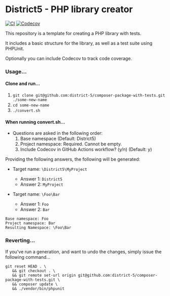District5 - PHP library creator
====

[![CI](https://github.com/district-5/composer-package-with-tests/actions/workflows/ci.yml/badge.svg?branch=master)](https://github.com/district-5/composer-package-with-tests/actions)
[![Codecov](https://codecov.io/gh/district-5/composer-package-with-tests/branch/master/graph/badge.svg)](https://codecov.io/gh/district-5/composer-package-with-tests)

This repository is a template for creating a PHP library with tests.

It includes a basic structure for the library, as well as a test suite using PHPUnit.

Optionally you can include Codecov to track code coverage.

### Usage...

#### Clone and run...

1. `git clone git@github.com:district-5/composer-package-with-tests.git ./some-new-name`
2. `cd some-new-name`
3. `./convert.sh`

#### When running convert.sh...

   * Questions are asked in the following order:
     1. Base namespace (Default: District5)
     2. Project namespace: Required. Cannot be empty.
     3. Include Codecov in GitHub Actions workflow? (y/n) (Default: y)

Providing the following answers, the following will be generated:

 * Target name: `\District5\MyProject`
   * Answer 1: `District5`
   * Answer 2: `MyProject`


 * Target name: `\Foo\Bar`
   * Answer 1: `Foo`
   * Answer 2: `Bar`

```
Base namespace: Foo
Project namespace: Bar
Resulting Namespace: \Foo\Bar
```

### Reverting...

If you've run a generation, and want to undo the changes, simply issue the following command...

```
git reset HEAD . \
   && git checkout . \
   && git remote set-url origin git@github.com:district-5/composer-package-with-tests.git \
   && composer update \
   && ./vendor/bin/phpunit
```

